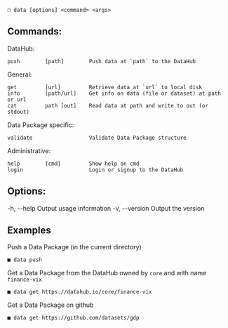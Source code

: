```
❒ data [options] <command> <args>
```
## Commands:

  DataHub:

    push        [path]        Push data at `path` to the DataHub

  General:

    get         [url]         Retrieve data at `url` to local disk
    info        [path/url]    Get info on data (file or dataset) at path or url
    cat         path [out]    Read data at path and write to out (or stdout)

  Data Package specific:

    validate                  Validate Data Package structure

  Administrative:

    help        [cmd]         Show help on cmd
    login                     Login or signup to the DataHub

## Options:

-h, --help              Output usage information
-v, --version           Output the version

## Examples

Push a Data Package (in the current directory)

    ■ data push

Get a Data Package from the DataHub owned by `core` and with name `finance-vix`

    ■ data get https://datahub.io/core/finance-vix

Get a Data Package on github

    ■ data get https://github.com/datasets/gdp

